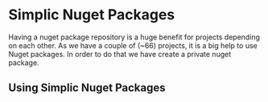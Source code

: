 # Simplic Nuget Packages
Having a nuget package repository is a huge benefit for projects depending on each other. As we have a couple of (~66) projects, it is a big help
to use Nuget packages. In order to do that we have create a private nuget package. 

## Using Simplic Nuget Packages

